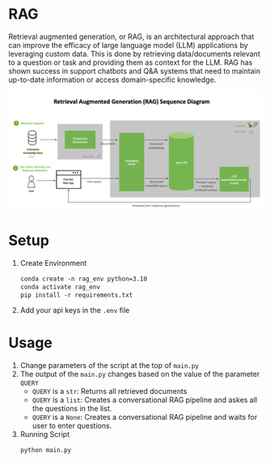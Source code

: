 # RAG
Retrieval augmented generation, or RAG, is an architectural approach that can improve the efficacy of large language model (LLM) applications by leveraging custom data. This is done by retrieving data/documents relevant to a question or task and providing them as context for the LLM. RAG has shown success in support chatbots and Q&A systems that need to maintain up-to-date information or access domain-specific knowledge.

![RAG Pipeline](assets/rag_pipeline.png)


# Setup
1. Create Environment
    ```
    conda create -n rag_env python=3.10
    conda activate rag_env
    pip install -r requirements.txt
    ```
1. Add your api keys in the `.env` file

# Usage
1. Change parameters of the script at the top of `main.py`
1. The output of the `main.py` changes based on the value of the parameter `QUERY`
    - `QUERY` is a `str`: Returns all retrieved documents
    - `QUERY` is a `list`: Creates a conversational RAG pipeline and askes all the questions in the list.
    - `QUERY` is a `None`: Creates a conversational RAG pipeline and waits for user to enter questions.
1. Running Script
    ```
    python main.py
    ```
